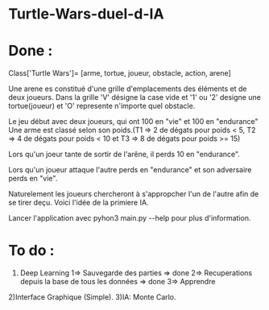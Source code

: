 # Turtle-Wars-duel-d-IA

# Done :

Class['Turtle Wars']= [arme, tortue, joueur, obstacle, action, arene]

Une arene es constitué d'une grille d'emplacements des éléments et de deux joueurs. Dans la grille 'V' désigne la case vide et '1' ou  '2' designe une tortue(joueur) et  'O' represente n'importe quel obstacle.

Le jeu début avec deux joueurs, qui ont 100 en "vie" et 100 en "endurance"
Une arme est classé selon son poids.(T1 => 2 de dégats pour poids < 5, T2 => 4 de dégats pour poids < 10 et T3 => 8 de dégats pour poids >= 15)

Lors qu'un joeur tante de sortir de l'arêne, il perds 10 en "endurance".

Lors qu'un joueur attaque l'autre perds en "endurance" et son adversaire perds en "vie".

Naturelement les joueurs chercheront à s'appropcher l'un de l'autre afin de se tirer deçu. Voici l'idée de la primiere IA. 

Lancer l'application avec pyhon3 main.py --help pour plus d'information.

# To do :
1)  Deep Learning
  1=> Sauvegarde des parties => done
  2=> Recuperations depuis la base de tous les données => done
  3=> Apprendre
  
2)Interface Graphique (Simple).
3)IA: Monte Carlo.
